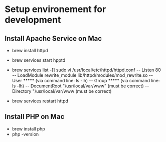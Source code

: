 # Setup environement for development

## Install Apache Service on Mac
-   brew install httpd
-   brew services start hpptd
-   brew services list
-[]   sudo vi /usr/local/etc/httpd/httpd.conf
    -- Listen 80
    -- LoadModule rewrite_module lib/httpd/modules/mod_rewrite.so
    -- User ***** (via command line: ls -lh)
    -- Group ***** (via command line: ls -lh)
    -- DocumentRoot "/usr/local/var/www"  (must be correct)
    -- Directory "/usr/local/var/www    (must be correct)

-   brew services restart httpd     


## Install PHP on Mac
- brew install php
- php -version
  
